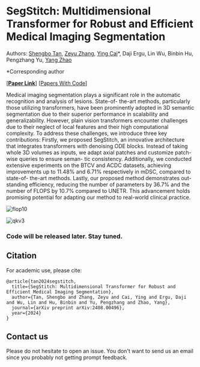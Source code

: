 # SegStitch: Multidimensional Transformer for Robust and Efficient Medical Imaging Segmentation

Authors: [Shengbo Tan](https://github.com/goblin327), [Zeyu Zhang](https://steve-zeyu-zhang.github.io/), [Ying Cai](https://ieeexplore.ieee.org/author/37087137422)*, Daji Ergu, Lin Wu, Binbin Hu, Pengzhang Yu, [Yang Zhao](https://yangyangkiki.github.io/)

*Corresponding author

[[**Paper Link**](https://arxiv.org/pdf/2408.00496)] [[Papers With Code]()]

Medical imaging segmentation plays a significant
role in the automatic recognition and analysis of lesions. State-of-
the-art methods, particularly those utilizing transformers, have
been prominently adopted in 3D semantic segmentation due to
their superior performance in scalability and generalizability.
However, plain vision transformers encounter challenges due
to their neglect of local features and their high computational
complexity. To address these challenges, we introduce three
key contributions: Firstly, we proposed SegStitch, an innovative
architecture that integrates transformers with denoising ODE
blocks. Instead of taking whole 3D volumes as inputs, we adapt
axial patches and customize patch-wise queries to ensure seman-
tic consistency. Additionally, we conducted extensive experiments
on the BTCV and ACDC datasets, achieving improvements up to
11.48% and 6.71% respectively in mDSC, compared to state-of-
the-art methods. Lastly, our proposed method demonstrates out-
standing efficiency, reducing the number of parameters by 36.7%
and the number of FLOPS by 10.7% compared to UNETR.
This advancement holds promising potential for adapting our
method to real-world clinical practice. 

![flop10](https://github.com/user-attachments/assets/2f2e679c-1933-41b1-84af-513e25791c2d)

![qkv3](https://github.com/user-attachments/assets/18803fe5-c9ec-4e67-9980-7479d3f810ac)

### Code will be released later. Stay tuned.

## Citation

For academic use, please cite:
```
@article{tan2024segstitch,
  title={SegStitch: Multidimensional Transformer for Robust and Efficient Medical Imaging Segmentation},
  author={Tan, Shengbo and Zhang, Zeyu and Cai, Ying and Ergu, Daji and Wu, Lin and Hu, Binbin and Yu, Pengzhang and Zhao, Yang},
  journal={arXiv preprint arXiv:2408.00496},
  year={2024}
}
```

## Contact us

Please do not hesitate to open an issue. You don't want to send us an email since you probably not getting prompt feedback.
